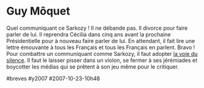 # Guy Môquet

Quel communiquant ce Sarkozy ! Il ne débande pas. Il divorce pour faire parler de lui. Il reprendra Cécilia dans cinq ans avant la prochaine Présidentielle pour à nouveau faire parler de lui. En attendant, il fait lire une lettre émouvante à tous les Français et tous les Français en parlent. Bravo ! Pour combattre un communiquant comme Sarkozy, il faut adopter [la voie du silence](la-voie-du-silence.md). Il faut le laisser pisser dans un violon, se fermer à ses jérémiades et boycotter les médias qui se prêtent à son jeu même pour le critiquer.

#breves #y2007 #2007-10-23-10h48
